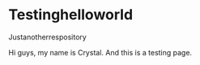 # Testinghelloworld
Justanotherrespository

Hi guys, my name is Crystal. And this is a testing page. 

